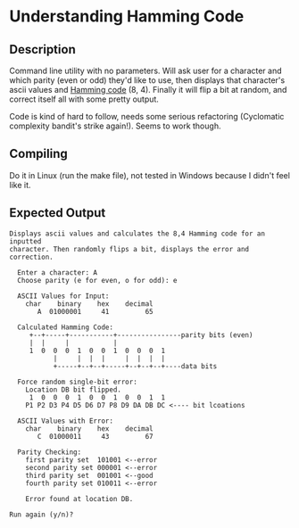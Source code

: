 Understanding Hamming Code
==========================

Description
-----------
Command line utility with no parameters. Will ask user for a character and
which parity (even or odd) they'd like to use, then displays that character's
ascii values and [Hamming code][1] (8, 4). Finally it will flip a bit at 
random, and correct itself all with some pretty output.

Code is kind of hard to follow, needs some serious refactoring (Cyclomatic 
complexity bandit's strike again!). Seems to work though.


Compiling
---------
Do it in Linux (run the make file), not tested in Windows because I didn't feel
like it.


Expected Output
---------------

	Displays ascii values and calculates the 8,4 Hamming code for an inputted 
	character. Then randomly flips a bit, displays the error and correction.

	  Enter a character: A
	  Choose parity (e for even, o for odd): e

	  ASCII Values for Input:
	    char    binary    hex    decimal
	       A  01000001     41         65

	  Calculated Hamming Code: 
	     +--+-----+-----------+----------------parity bits (even)
	     |  |     |           |
	     1  0  0  0  1  0  0  1  0  0  0  1 
	           |     |  |  |     |  |  |  |
	           +-----+--+--+-----+--+--+--+----data bits

	  Force random single-bit error:
	    Location DB bit flipped.
	     1  0  0  0  1  0  0  1  0  0  1  1 
	    P1 P2 D3 P4 D5 D6 D7 P8 D9 DA DB DC <---- bit lcoations

	  ASCII Values with Error:
	    char    binary    hex    decimal
	       C  01000011     43         67

	  Parity Checking:
	    first parity set  101001 <--error
	    second parity set 000001 <--error
	    third parity set  001001 <--good
	    fourth parity set 010011 <--error

	    Error found at location DB.

	Run again (y/n)? 

[1]: http://en.wikipedia.org/wiki/Hamming_code